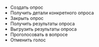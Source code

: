- Создать опрос
- Получить детали конкретного опроса
- Закрыть опрос
- Получить результаты опроса
- Выгрузить результаты опроса
- Проголосовать в вопросе
- Отменить голос
